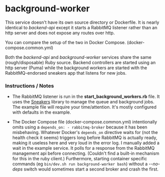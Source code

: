# background-worker

This service doesn't have its own source directory or Dockerfile. It is nearly identical to *backend-api* except it starts a
 RabbitMQ listener rather than an http server and does not expose any routes over http.     

You can compare the setup of the two in Docker Compose. (docker-compose.common.yml)   


Both the *backend-api* and *background-worker* services share the same (rough/disposable) Ruby source. Backend controllers are 
 started using an http server (Puma) while the background workers are started with the RabbitMQ-endorsed sneakers app that
 listens for new jobs.   




### Instructions / Notes

* The RabbitMQ listener is run in the **start_background_workers.rb** file. It uses the [Sneakers](https://github.com/jondot/sneakers) library 
 to manage the queue and background jobs. The example file will require your time/attention. It's mostly configured with defaults in
 the example.  
  
* The Docker Compose file (docker-compose.common.yml) intentionally omits using a `depends_on: - rabbitmq-broker` because
 it has been misbehaving. Whatever Docker's `depends_on` directive waits for (not the health check it seems) triggers long 
 before RabbitMQ is actually ready, making it useless here and very loud in the error log. I manually added a wait in the 
 example service. It polls for a response from the RabbitMQ management api before connecting. (Couldn't find a built-in mechanism 
 for this in the ruby client.) Furthermore, starting container specific commands (eg `bin/dev.sh run background-worker bash`) without 
 a *--no-deps* switch would sometimes start a second broker and crash the first. 
 